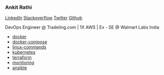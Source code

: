 ### Ankit Rathi

[LinkedIn](https://linkedin.com/in/ankit-singh-rathi)
[Stackoverflow](https://stackoverflow.com/users/5761011/codeaprendiz?tab=profile)
[Twitter](https://twitter.com/Ankit_Rathi_)
[Github](https://github.com/codeaprendiz)


DevOps Engineer @ Tradeling.com |
1X AWS |
Ex - SE @ Walmart Labs India 

- [docker](docker-kitchen)
- [docker-compose](docker-compose-kitchen)
- [linux-commands](linux-command)
- [kubernetes](kubernetes)
- [terraform](terraform)
- [monitoring](monitoring)
- [ansible](https://ankitrathi.info/ansible-kitchen/)

